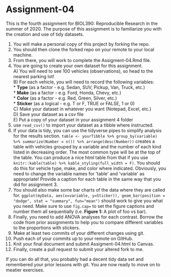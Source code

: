 # Assignment-04
This is the fourth assignment for BIOL390: Reproducible Research in the summer of 2020. The purpose of this assignment is to familiarize you with the creation and use of tidy datasets.

1) You will make a personal copy of this project by forking the repo.
2) You should then clone the forked repo on your remote to your local machine.
3) From there, you will work to complete the Assigment-04.Rmd file.
4) You are going to create your own dataset for this assignment.  
	A) You will need to see 100 vehicles (observations), so head to the nearest parking lot!  
	B) For each vehicle, you will need to record the following variables:  
		* **Type** (as a factor - e.g. Sedan, SUV, Pickup, Van, Truck, etc.)  
		* **Make** (as a factor - e.g. Ford, Honda, Chevy, etc.)  
		* **Color** (as a factor - e.g. Red, Green, Silver, etc.)  
		* **Sticker** (as a logical - e.g. T or F, TRUE or FALSE, 1 or 0)  
	C) Make your dataset in whatever you want (Notepad, Excel, etc.)  
	D) Save your dataset as a csv file  
	E) Put a copy of your dataset in your assignment 4 folder
5) use `read_csv()` to import your dataset as a tibble where instructed.
6) If your data is tidy, you can use the tidyverse pipes to simplify analysis for the results section. `table <- yourTibble %>% group_by(variable) %>% summarize(Number = n()) %>% arrange(desc(Number))` creates a table with vehicles grouped by a variable and the number of each kind listed in decreasing order. The most common type will be at the top of the table. You can produce a nice html table from that if you use `knitr::kable(table) %>% kable_styling(full_width = F)`. You should do this for vehicle type, make, and color where indicated. Obviously, you need to change the variable names for 'table' and 'variable' as appropriate! Provide a caption for each table in the same way that you did for assignment 3.
7) You should also make some bar charts of the data where they are called for. `ggplot(myData, aes(x=variable, y=Sticker)), geom_bar(position = "dodge", stat = "summary", fun="mean")` should work to give you what you need. Make sure to use `fig.cap=` to set the figure captions and number them all sequentially (i.e. **Figure 1:** A plot of foo vs bar).
8) Finally, you need to add ANOVA analyses for each contrast. Borrow the code from prior assignments to help you to compare different variables to the proportions with stickers.
9) Make at least two commits of your different changes using git.
10) Push each of your commits up to your remote on GitHub.
11) Knit your final document and submit Assigment-04.html to Canvas.
12) Finally, create a pull request to submit your altered fork to me.

If you can do all that, you probably had a decent tidy data set and remembered your prior lessons with git. You are now ready to move on to meatier exercises. 
